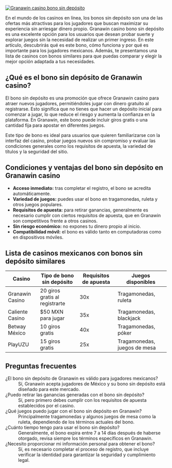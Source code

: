 [![Granawin casino bono sin depósito](https://123-caf.pages.dev/gitsignup.png)](https://vrmoo.ru/Bt82HjjY)

<p>En el mundo de los casinos en línea, los bonos sin depósito son una de las ofertas más atractivas para los jugadores que buscan maximizar su experiencia sin arriesgar dinero propio. Granawin casino bono sin depósito es una excelente opción para los usuarios que desean probar suerte y explorar juegos sin la necesidad de realizar un primer ingreso. En este artículo, descubrirás qué es este bono, cómo funciona y por qué es importante para los jugadores mexicanos. Además, te presentamos una lista de casinos con bonos similares para que puedas comparar y elegir la mejor opción adaptada a tus necesidades.</p>  <h2>¿Qué es el bono sin depósito de Granawin casino?</h2> <p>El bono sin depósito es una promoción que ofrece Granawin casino para atraer nuevos jugadores, permitiéndoles jugar con dinero gratuito al registrarse. Esto significa que no tienes que hacer un depósito inicial para comenzar a jugar, lo que reduce el riesgo y aumenta la confianza en la plataforma. En Granawin, este bono puede incluir giros gratis o una cantidad fija para apostar en diferentes juegos.</p> <p>Este tipo de bono es ideal para usuarios que quieren familiarizarse con la interfaz del casino, probar juegos nuevos sin compromiso y evaluar las condiciones generales como los requisitos de apuesta, la variedad de títulos y la seguridad del sitio.</p>  <h2>Condiciones y ventajas del bono sin depósito en Granawin casino</h2> <ul> <li><strong>Acceso inmediato:</strong> tras completar el registro, el bono se acredita automáticamente.</li> <li><strong>Variedad de juegos:</strong> puedes usar el bono en tragamonedas, ruleta y otros juegos populares.</li> <li><strong>Requisitos de apuesta:</strong> para retirar ganancias, generalmente es necesario cumplir con ciertos requisitos de apuesta, que en Granawin son competitivos frente a otros casinos.</li> <li><strong>Sin riesgo económico:</strong> no expones tu dinero propio al inicio.</li> <li><strong>Compatibilidad móvil:</strong> el bono es válido tanto en computadoras como en dispositivos móviles.</li> </ul>  <h2>Lista de casinos mexicanos con bonos sin depósito similares</h2> <table> <thead> <tr><th>Casino</th><th>Tipo de bono sin depósito</th><th>Requisitos de apuesta</th><th>Juegos disponibles</th></tr> </thead> <tbody> <tr><td>Granawin Casino</td><td>20 giros gratis al registrarte</td><td>30x</td><td>Tragamonedas, ruleta</td></tr> <tr><td>Caliente Casino</td><td>$50 MXN para jugar</td><td>35x</td><td>Tragamonedas, blackjack</td></tr> <tr><td>Betway México</td><td>10 giros gratis</td><td>40x</td><td>Tragamonedas, póker</td></tr> <tr><td>PlayUZU</td><td>15 giros gratis</td><td>25x</td><td>Tragamonedas, juegos de mesa</td></tr> </tbody> </table>  <h2>Preguntas frecuentes</h2> <dl>   <dt>¿El bono sin depósito de Granawin es válido para jugadores mexicanos?</dt>   <dd>Sí, Granawin acepta jugadores de México y su bono sin depósito está diseñado para este mercado.</dd>   <dt>¿Puedo retirar las ganancias generadas con el bono sin depósito?</dt>   <dd>Sí, pero primero debes cumplir con los requisitos de apuesta establecidos por el casino.</dd>   <dt>¿Qué juegos puedo jugar con el bono sin depósito en Granawin?</dt>   <dd>Principalmente tragamonedas y algunos juegos de mesa como la ruleta, dependiendo de los términos actuales del bono.</dd>   <dt>¿Cuánto tiempo tengo para usar el bono sin depósito?</dt>   <dd>Generalmente, el bono expira entre 7 a 14 días después de haberse otorgado, revisa siempre los términos específicos en Granawin.</dd>   <dt>¿Necesito proporcionar mi información personal para obtener el bono?</dt>   <dd>Sí, es necesario completar el proceso de registro, que incluye verificar la identidad para garantizar la seguridad y cumplimiento legal.</dd> </dl>